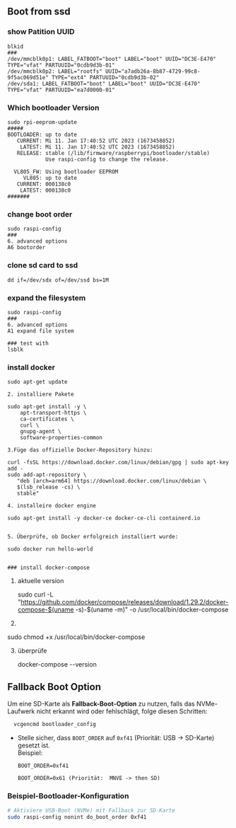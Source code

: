 ## Boot from ssd

### show Patition UUID
```
blkid
###
/dev/mmcblk0p1: LABEL_FATBOOT="boot" LABEL="boot" UUID="DC3E-E470" TYPE="vfat" PARTUUID="0cdb9d3b-01"
/dev/mmcblk0p2: LABEL="rootfs" UUID="a7adb26a-8b87-4729-99c8-9f5ac069d51e" TYPE="ext4" PARTUUID="0cdb9d3b-02"
/dev/sda1: LABEL_FATBOOT="boot" LABEL="boot" UUID="DC3E-E470" TYPE="vfat" PARTUUID="ea7d0000-01"

```

### Which bootloader Version
```
sudo rpi-eeprom-update
#####
BOOTLOADER: up to date
   CURRENT: Mi 11. Jan 17:40:52 UTC 2023 (1673458852)
    LATEST: Mi 11. Jan 17:40:52 UTC 2023 (1673458852)
   RELEASE: stable (/lib/firmware/raspberrypi/bootloader/stable)
            Use raspi-config to change the release.

  VL805_FW: Using bootloader EEPROM
     VL805: up to date
   CURRENT: 000138c0
    LATEST: 000138c0
#######
```

### change boot order

```
sudo raspi-config
###
6. advanced options
A6 bootorder
```

### clone sd card to ssd

```
dd if=/dev/sdx of=/dev/ssd bs=1M 
```
### expand the filesystem

```
sudo raspi-config
###
6. advanced options
A1 expand file system

### test with
lsblk

```

### install docker

```
sudo apt-get update

2. installiere Pakete

sudo apt-get install -y \
    apt-transport-https \
    ca-certificates \
    curl \
    gnupg-agent \
    software-properties-common

3.Füge das offizielle Docker-Repository hinzu:

curl -fsSL https://download.docker.com/linux/debian/gpg | sudo apt-key add -
sudo add-apt-repository \
   "deb [arch=arm64] https://download.docker.com/linux/debian \
   $(lsb_release -cs) \
   stable"

4. installeire docker engine

sudo apt-get install -y docker-ce docker-ce-cli containerd.io


5. Überprüfe, ob Docker erfolgreich installiert wurde:

sudo docker run hello-world


### install docker-compose

```
1. aktuelle version
   
   sudo curl -L "https://github.com/docker/compose/releases/download/1.29.2/docker-compose-$(uname -s)-$(uname -m)" -o /usr/local/bin/docker-compose

2.

   sudo chmod +x /usr/local/bin/docker-compose

3. überprüfe
   
   docker-compose --version


## Fallback Boot Option

Um eine SD-Karte als **Fallback-Boot-Option** zu nutzen, falls das NVMe-Laufwerk nicht erkannt wird oder fehlschlägt, folge diesen Schritten:

```bash
  vcgencmd bootloader_config
  ```
  - Stelle sicher, dass `BOOT_ORDER` auf `0xf41` (Priorität: USB → SD-Karte) gesetzt ist.  
    Beispiel:
    ```
    BOOT_ORDER=0xf41

    BOOT_ORDER=0x61 (Priorität:  MNVE -> then SD)

    ```
### **Beispiel-Bootloader-Konfiguration**
```bash
# Aktiviere USB-Boot (NVMe) mit Fallback zur SD-Karte
sudo raspi-config nonint do_boot_order 0xf41
```
